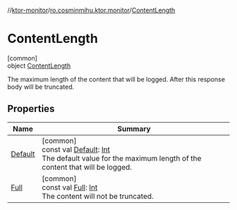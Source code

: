 //[ktor-monitor](../../../index.md)/[ro.cosminmihu.ktor.monitor](../index.md)/[ContentLength](index.md)

# ContentLength

[common]\
object [ContentLength](index.md)

The maximum length of the content that will be logged. After this response body will be truncated.

## Properties

| Name | Summary |
|---|---|
| [Default](-default.md) | [common]<br>const val [Default](-default.md): [Int](https://kotlinlang.org/api/core/kotlin-stdlib/kotlin/-int/index.html)<br>The default value for the maximum length of the content that will be logged. |
| [Full](-full.md) | [common]<br>const val [Full](-full.md): [Int](https://kotlinlang.org/api/core/kotlin-stdlib/kotlin/-int/index.html)<br>The content will not be truncated. |